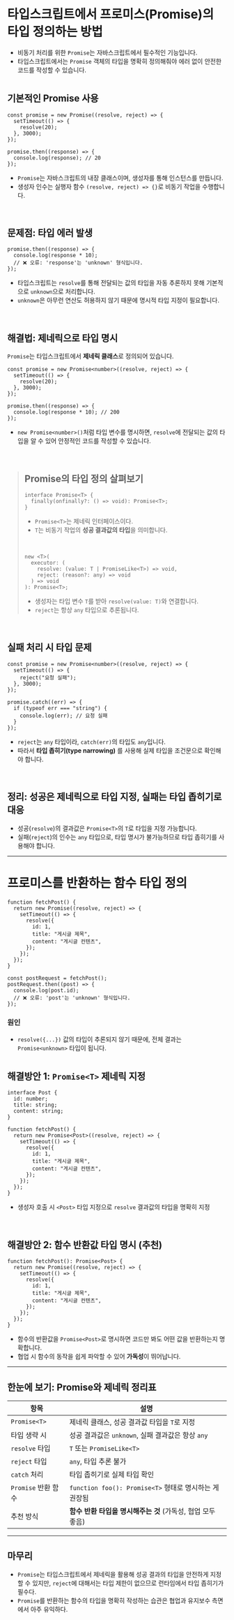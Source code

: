 # 타입스크립트에서 프로미스(Promise)의 타입 정의하는 방법

* 비동기 처리를 위한 `Promise`는 자바스크립트에서 필수적인 기능입니다.
* 타입스크립트에서는 `Promise` 객체의 타입을 명확히 정의해줘야 에러 없이 안전한 코드를 작성할 수 있습니다.

#

## 기본적인 Promise 사용

```tsx
const promise = new Promise((resolve, reject) => { 
  setTimeout(() => {
    resolve(20);
  }, 3000);
});

promise.then((response) => {
  console.log(response); // 20
});
```

* `Promise`는 자바스크립트의 내장 클래스이며, 생성자를 통해 인스턴스를 만듭니다.
* 생성자 인수는 실행자 함수 `(resolve, reject) => {}`로 비동기 작업을 수행합니다.

<br />

## 문제점: 타입 에러 발생

```tsx
promise.then((response) => {
  console.log(response * 10); 
  // ❌ 오류: 'response'는 'unknown' 형식입니다.
});
```

* 타입스크립트는 `resolve`를 통해 전달되는 값의 타입을 자동 추론하지 못해 기본적으로 `unknown`으로 처리합니다.
* `unknown`은 아무런 연산도 허용하지 않기 때문에 명시적 타입 지정이 필요합니다.

<br />

## 해결법: 제네릭으로 타입 명시

`Promise`는 타입스크립트에서 **제네릭 클래스**로 정의되어 있습니다.

```tsx
const promise = new Promise<number>((resolve, reject) => {
  setTimeout(() => {
    resolve(20);
  }, 3000);
});

promise.then((response) => {
  console.log(response * 10); // 200
});
```

* `new Promise<number>()`처럼 타입 변수를 명시하면, `resolve`에 전달되는 값의 타입을 알 수 있어 안정적인 코드를 작성할 수 있습니다.

<br />

> ## Promise의 타입 정의 살펴보기
> ```tsx
> interface Promise<T> {
>   finally(onfinally?: () => void): Promise<T>;
> }
> ```
> * `Promise<T>`는 제네릭 인터페이스이다.
> * `T`는 비동기 작업의 **성공 결과값의 타입**을 의미합니다.
>
> <br />
>
> ```tsx
> new <T>(
>   executor: (
>     resolve: (value: T | PromiseLike<T>) => void,
>     reject: (reason?: any) => void
>   ) => void
> ): Promise<T>;
> ```
> * 생성자는 타입 변수 `T`를 받아 `resolve(value: T)`와 연결합니다.
> * `reject`는 항상 `any` 타입으로 추론됩니다.

<br />

## 실패 처리 시 타입 문제

```tsx
const promise = new Promise<number>((resolve, reject) => {
  setTimeout(() => {
    reject("요청 실패");
  }, 3000);
});

promise.catch((err) => {
  if (typeof err === "string") {
    console.log(err); // 요청 실패
  }
});
```

* `reject`는 `any` 타입이라, `catch(err)`의 타입도 `any`입니다.
* 따라서 **타입 좁히기(type narrowing)** 를 사용해 실제 타입을 조건문으로 확인해야 합니다.

<br />

## 정리: 성공은 제네릭으로 타입 지정, 실패는 타입 좁히기로 대응

* 성공(`resolve`)의 결과값은 `Promise<T>`의 `T`로 타입을 지정 가능합니다.
* 실패(`reject`)의 인수는 `any` 타입으로, 타입 명시가 불가능하므로 타입 좁히기를 사용해야 합니다.

---

# 프로미스를 반환하는 함수 타입 정의

```tsx
function fetchPost() {
  return new Promise((resolve, reject) => {
    setTimeout(() => {
      resolve({
        id: 1,
        title: "게시글 제목",
        content: "게시글 컨텐츠",
      });
    });
  });
}

const postRequest = fetchPost();
postRequest.then((post) => {
  console.log(post.id); 
  // ❌ 오류: 'post'는 'unknown' 형식입니다.
});
```

### 원인

* `resolve({...})` 값의 타입이 추론되지 않기 때문에, 전체 결과는 `Promise<unknown>` 타입이 됩니다.

#

## 해결방안 1: `Promise<T>` 제네릭 지정

```tsx
interface Post {
  id: number;
  title: string;
  content: string;
}

function fetchPost() {
  return new Promise<Post>((resolve, reject) => {
    setTimeout(() => {
      resolve({
        id: 1,
        title: "게시글 제목",
        content: "게시글 컨텐츠",
      });
    });
  });
}
```

* 생성자 호출 시 `<Post>` 타입 지정으로 `resolve` 결과값의 타입을 명확히 지정

<br />

## 해결방안 2: 함수 반환값 타입 명시 (추천)

```tsx
function fetchPost(): Promise<Post> {
  return new Promise((resolve, reject) => {
    setTimeout(() => {
      resolve({
        id: 1,
        title: "게시글 제목",
        content: "게시글 컨텐츠",
      });
    });
  });
}
```

* 함수의 반환값을 `Promise<Post>`로 명시하면 코드만 봐도 어떤 값을 반환하는지 명확합니다.
* 협업 시 함수의 동작을 쉽게 파악할 수 있어 **가독성**이 뛰어납니다.

---

## 한눈에 보기: Promise와 제네릭 정리표

| 항목              | 설명                                          |
| --------------- | ------------------------------------------- |
| `Promise<T>`    | 제네릭 클래스, 성공 결과값 타입을 `T`로 지정                 |
| 타입 생략 시         | 성공 결과값은 `unknown`, 실패 결과값은 항상 `any`         |
| `resolve` 타입    | `T` 또는 `PromiseLike<T>`                     |
| `reject` 타입     | `any`, 타입 추론 불가                             |
| `catch` 처리      | 타입 좁히기로 실제 타입 확인                            |
| `Promise` 반환 함수 | `function foo(): Promise<T>` 형태로 명시하는 게 권장됨 |
| 추천 방식           | **함수 반환 타입을 명시해주는 것** (가독성, 협업 모두 좋음)       |

---

## 마무리

* `Promise`는 타입스크립트에서 제네릭을 활용해 성공 결과의 타입을 안전하게 지정할 수 있지만, `reject`에 대해서는 타입 제한이 없으므로 런타임에서 타입 좁히기가 필수다.
* `Promise`를 반환하는 함수의 타입을 명확히 작성하는 습관은 협업과 유지보수 측면에서 아주 유익하다.
